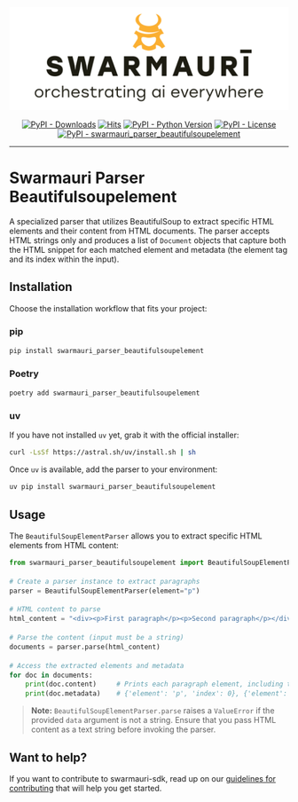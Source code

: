 
![Swarmauri Logo](https://github.com/swarmauri/swarmauri-sdk/blob/3d4d1cfa949399d7019ae9d8f296afba773dfb7f/assets/swarmauri.brand.theme.svg)

<p align="center">
    <a href="https://pypi.org/project/swarmauri_parser_beautifulsoupelement/">
        <img src="https://img.shields.io/pypi/dm/swarmauri_parser_beautifulsoupelement" alt="PyPI - Downloads"/></a>
    <a href="https://hits.sh/github.com/swarmauri/swarmauri-sdk/tree/master/pkgs/standards/swarmauri_parser_beautifulsoupelement/">
        <img alt="Hits" src="https://hits.sh/github.com/swarmauri/swarmauri-sdk/tree/master/pkgs/standards/swarmauri_parser_beautifulsoupelement.svg"/></a>
    <a href="https://pypi.org/project/swarmauri_parser_beautifulsoupelement/">
        <img src="https://img.shields.io/pypi/pyversions/swarmauri_parser_beautifulsoupelement" alt="PyPI - Python Version"/></a>
    <a href="https://pypi.org/project/swarmauri_parser_beautifulsoupelement/">
        <img src="https://img.shields.io/pypi/l/swarmauri_parser_beautifulsoupelement" alt="PyPI - License"/></a>
    <a href="https://pypi.org/project/swarmauri_parser_beautifulsoupelement/">
        <img src="https://img.shields.io/pypi/v/swarmauri_parser_beautifulsoupelement?label=swarmauri_parser_beautifulsoupelement&color=green" alt="PyPI - swarmauri_parser_beautifulsoupelement"/></a>
</p>

---

# Swarmauri Parser Beautifulsoupelement

A specialized parser that utilizes BeautifulSoup to extract specific HTML elements and their content from HTML documents. The parser accepts HTML strings only and produces a list of `Document` objects that capture both the HTML snippet for each matched element and metadata (the element tag and its index within the input).

## Installation

Choose the installation workflow that fits your project:

### pip

```bash
pip install swarmauri_parser_beautifulsoupelement
```

### Poetry

```bash
poetry add swarmauri_parser_beautifulsoupelement
```

### uv

If you have not installed `uv` yet, grab it with the official installer:

```bash
curl -LsSf https://astral.sh/uv/install.sh | sh
```

Once `uv` is available, add the parser to your environment:

```bash
uv pip install swarmauri_parser_beautifulsoupelement
```

## Usage

The `BeautifulSoupElementParser` allows you to extract specific HTML elements from HTML content:

```python
from swarmauri_parser_beautifulsoupelement import BeautifulSoupElementParser

# Create a parser instance to extract paragraphs
parser = BeautifulSoupElementParser(element="p")

# HTML content to parse
html_content = "<div><p>First paragraph</p><p>Second paragraph</p></div>"

# Parse the content (input must be a string)
documents = parser.parse(html_content)

# Access the extracted elements and metadata
for doc in documents:
    print(doc.content)     # Prints each paragraph element, including the surrounding <p> tag
    print(doc.metadata)    # {'element': 'p', 'index': 0}, {'element': 'p', 'index': 1}, ...
```

> **Note:** `BeautifulSoupElementParser.parse` raises a `ValueError` if the provided `data` argument is not a string. Ensure that you pass HTML content as a text string before invoking the parser.

## Want to help?

If you want to contribute to swarmauri-sdk, read up on our [guidelines for contributing](https://github.com/swarmauri/swarmauri-sdk/blob/master/contributing.md) that will help you get started.
